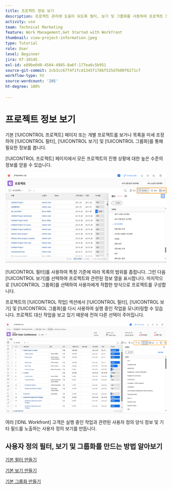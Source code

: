 ```yaml
---
title: 프로젝트 정보 보기
description: 프로젝트 관리에 도움이 되도록 필터, 보기 및 그룹화를 사용하여 프로젝트 정보를 쉽게 표시하는 방법을 알아봅니다.
activity: use
team: Technical Marketing
feature: Work Management,Get Started with Workfront
thumbnail: view-project-information.jpeg
type: Tutorial
role: User
level: Beginner
jira: KT-10145
exl-id: e89be0d0-4584-4985-8a6f-177ea6c5b951
source-git-commit: 2cb3cc67f4f1fcd1345f178bf525d7b00f6271cf
workflow-type: ht
source-wordcount: '205'
ht-degree: 100%

---
```


# 프로젝트 정보 보기

기본 [!UICONTROL 프로젝트] 페이지 또는 개별 프로젝트를 보거나 목록을 미세 조정하여 [!UICONTROL 필터], [!UICONTROL 보기] 및 [!UICONTROL 그룹화]를 통해 필요한 정보를 봅니다.

[!UICONTROL 프로젝트] 페이지에서 모든 프로젝트의 진행 상황에 대한 높은 수준의 정보를 얻을 수 있습니다.

![필터가 표시된 프로젝트 페이지](assets/planner-fund-project-page-fvg-copy.png)

[!UICONTROL 필터]를 사용하여 특정 기준에 따라 목록의 범위를 좁힙니다. 그런 다음 [!UICONTROL 보기]를 선택하여 프로젝트와 관련된 정보 열을 표시합니다. 마지막으로 [!UICONTROL 그룹화]를 선택하여 사용자에게 적합한 방식으로 프로젝트를 구성합니다.

프로젝트의 [!UICONTROL 작업] 섹션에서 [!UICONTROL 필터], [!UICONTROL 보기] 및 [!UICONTROL 그룹화]를 다시 사용하여 실행 중인 작업을 모니터링할 수 있습니다. 프로젝트 대신 작업을 보고 있기 때문에 전혀 다른 선택이 주어집니다.

![보기가 표시된 프로젝트 작업 목록](assets/planner-fund-task-list-fvg.png)

여러 [!DNL Workfront] 고객은 실행 중인 작업과 관련된 사용자 정의 양식 정보 및 기타 필드를 노출하는 사용자 정의 보기를 만듭니다.

## 사용자 정의 필터, 보기 및 그룹화를 만드는 방법 알아보기

[기본 필터 만들기](https://experienceleague.adobe.com/docs/workfront-learn/tutorials-workfront/reporting/basic-reporting/create-a-basic-filter.html?lang=ko-KR)

[기본 보기 만들기](https://experienceleague.adobe.com/docs/workfront-learn/tutorials-workfront/reporting/basic-reporting/create-a-basic-view.html?lang=ko-KR)

[기본 그룹화 만들기](https://experienceleague.adobe.com/docs/workfront-learn/tutorials-workfront/reporting/basic-reporting/create-a-basic-grouping.html?lang=ko-KR)
